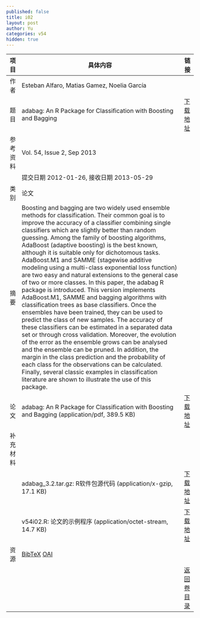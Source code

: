 ```yaml
---
published: false
title: i02
layout: post
author: Yu
categories: v54
hidden: true
---
```


| 项目 | 具体内容 | 链接 |
|---:|---|---|
| 作者 | Esteban Alfaro, Matias Gamez, Noelia García| |
| 题目 |adabag: An R Package for Classification with Boosting and Bagging | [下载地址](http://www.jstatsoft.org/v54/i02/paper) |
| 参考资料 |Vol. 54, Issue 2, Sep 2013 | |
| | 提交日期 2012-01-26, 接收日期 2013-05-29| | 
| 类别 | 论文| |
| 摘要 | Boosting and bagging are two widely used ensemble methods for classification. Their common goal is to improve the accuracy of a classifier combining single classifiers which are slightly better than random guessing. Among the family of boosting algorithms, AdaBoost (adaptive boosting) is the best known, although it is suitable only for dichotomous tasks. AdaBoost.M1 and SAMME (stagewise additive modeling using a multi-class exponential loss function) are two easy and natural extensions to the general case of two or more classes. In this paper, the adabag R package is introduced. This version implements AdaBoost.M1, SAMME and bagging algorithms with classification trees as base classifiers. Once the ensembles have been trained, they can be used to predict the class of new samples. The accuracy of these classifiers can be estimated in a separated data set or through cross validation. Moreover, the evolution of the error as the ensemble grows can be analysed and the ensemble can be pruned. In addition, the margin in the class prediction and the probability of each class for the observations can be calculated. Finally, several classic examples in classification literature are shown to illustrate the use of this package.| |
| 论文 | adabag: An R Package for Classification with Boosting and Bagging  (application/pdf, 389.5 KB)| [下载地址](http://www.jstatsoft.org/v54/i02/paper) |
| 补充材料 | | |
| |adabag_3.2.tar.gz: R软件包源代码  (application/x-gzip, 17.1 KB)|  [下载地址](http://www.jstatsoft.org/v54/i02/supp/1) |
| |v54i02.R: 论文的示例程序  (application/octet-stream, 14.7 KB)|  [下载地址](http://www.jstatsoft.org/v54/i02/supp/2) |
| 资源 | [BibTeX](http://www.jstatsoft.org/v54/i02/bibtex) [OAI](http://www.jstatsoft.org/oai?verb=GetRecord&identifier=oai.jstatsoft/v54/i02&prefix=oai_dc)| |
| |  | [返回卷目录]({{site.baseurl}}/volume/v54.html) |